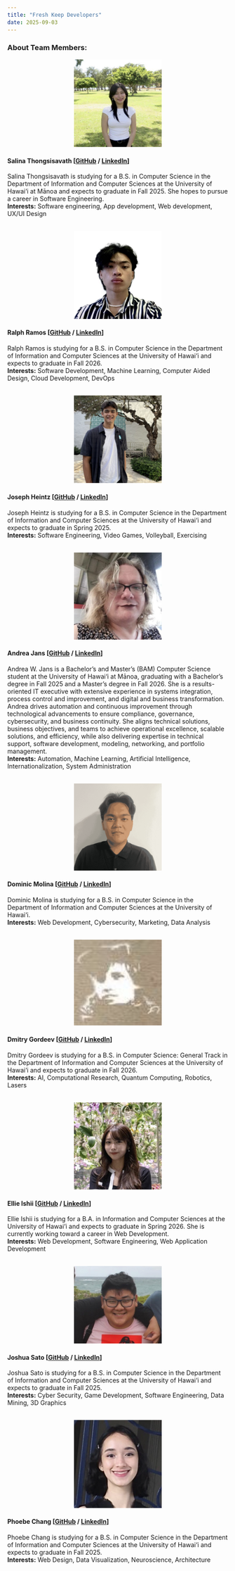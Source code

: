 ```yaml
---
title: "Fresh Keep Developers"
date: 2025-09-03
---
```


### About Team Members:
  
<p align="center"> <img src="images/aboutDevelopers/Salina-photo.png" width=200px> </p>

#### Salina Thongsisavath [[GitHub](https://github.com/salina-t) / [LinkedIn](https://www.linkedin.com/in/salinathongsisavath/)]

Salina Thongsisavath is studying for a B.S. in Computer Science in the Department of Information and Computer Sciences at the University of Hawai‘i at Mānoa and expects to graduate in Fall 2025. She hopes to pursue a career in Software Engineering.
<br /> **Interests:** Software engineering, App development, Web development, UX/UI Design <br /><br />


<p align="center"> <img src="images/aboutDevelopers/Ralph-photo.png" width=200px> </p>

#### Ralph Ramos [[GitHub](https://github.com/ralphramosgit) / [LinkedIn](https://www.linkedin.com/in/ralph-jhon-ramos-8b7316242/)]

Ralph Ramos is studying for a B.S. in Computer Science in the Department of Information and Computer Sciences at the University of Hawai‘i and expects to graduate in Fall 2026.
<br /> **Interests:** Software Development, Machine Learning, Computer Aided Design, Cloud Development, DevOps <br /><br />


<p align="center"> <img src="images/aboutDevelopers/Joseph-photo.png" width=200px> </p>

#### Joseph Heintz [[GitHub](https://github.com/josephheintz) / [LinkedIn](https://www.linkedin.com/in/joseph-heintz-49a45a28a/)]

Joseph Heintz is studying for a B.S. in Computer Science in the Department of Information and Computer Sciences at the University of Hawai‘i and expects to graduate in Spring 2025.
<br /> **Interests:** Software Engineering, Video Games, Volleyball, Exercising <br /><br />


<p align="center"> <img src="images/aboutDevelopers/Andrea-photo.png" width=200px> </p>

#### Andrea Jans [[GitHub](https://github.com/awjans) / [LinkedIn](https://www.linkedin.com/in/andreawjans/)]

Andrea W. Jans is a Bachelor’s and Master’s (BAM) Computer Science student at the University of Hawai‘i at Mānoa, graduating with a Bachelor’s degree in Fall 2025 and a Master’s degree in Fall 2026. She is a results-oriented IT executive with extensive experience in systems integration, process control and improvement, and digital and business transformation. Andrea drives automation and continuous improvement through technological advancements to ensure compliance, governance, cybersecurity, and business continuity. She aligns technical solutions, business objectives, and teams to achieve operational excellence, scalable solutions, and efficiency, while also delivering expertise in technical support, software development, modeling, networking, and portfolio management.
<br /> **Interests:** Automation, Machine Learning, Artificial Intelligence, Internationalization, System Administration <br /><br />


<p align="center"> <img src="images/aboutDevelopers/Dominic-photo.png" width=200px> </p>

#### Dominic Molina [[GitHub](https://github.com/dominic-isaac-molina) / [LinkedIn](https://www.linkedin.com/in/dominicisaacmolina/)]

Dominic Molina is studying for a B.S. in Computer Science in the Department of Information and Computer Sciences at the University of Hawai‘i.
<br /> **Interests:** Web Development, Cybersecurity, Marketing, Data Analysis <br /><br />


<p align="center"> <img src="images/aboutDevelopers/Dmitry-photo.png" width=200px> </p>

#### Dmitry Gordeev [[GitHub](https://github.com/GordeevD) / [LinkedIn](https://www.linkedin.com/in/gordeev-du/)]

Dmitry Gordeev is studying for a B.S. in Computer Science: General Track in the Department of Information and Computer Sciences at the University of Hawai‘i and expects to graduate in Fall 2026.
<br /> **Interests:** AI, Computational Research, Quantum Computing, Robotics, Lasers <br /><br />


<p align="center"> <img src="images/aboutDevelopers/Ellie-photo.png" width=200px> </p>

#### Ellie Ishii [[GitHub](https://github.com/ellieishii) / [LinkedIn](https://www.linkedin.com/in/ellie-ishii-8a0043326/)]

Ellie Ishii is studying for a B.A. in Information and Computer Sciences at the University of Hawai‘i and expects to graduate in Spring 2026. She is currently working toward a career in Web Development.
<br /> **Interests:** Web Development, Software Engineering, Web Application Development <br /><br />


<p align="center"> <img src="images/aboutDevelopers/Joshua-photo.png" width=200px> </p>

#### Joshua Sato [[GitHub](https://github.com/joshuanssato) / [LinkedIn](https://www.linkedin.com/in/joshua-ns-sato/)]

Joshua Sato is studying for a B.S. in Computer Science in the Department of Information and Computer Sciences at the University of Hawai‘i and expects to graduate in Fall 2025.
<br /> **Interests:** Cyber Security, Game Development, Software Engineering, Data Mining, 3D Graphics <br /><br />


<p align="center"> <img src="images/aboutDevelopers/Phoebe-photo.png" width=200px> </p>

#### Phoebe Chang [[GitHub](https://github.com/peachcrumb) / [LinkedIn](https://www.linkedin.com/in/phoebe-chang-0b995133b/)]

Phoebe Chang is studying for a B.S. in Computer Science in the Department of Information and Computer Sciences at the University of Hawai‘i and expects to graduate in Fall 2025.
<br /> **Interests:** Web Design, Data Visualization, Neuroscience, Architecture
